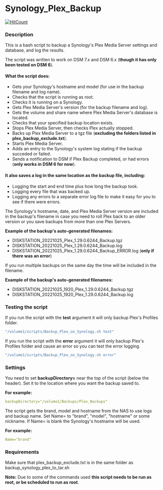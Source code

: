 # Synology_Plex_Backup

[![HitCount](https://hits.dwyl.com/007revad/Synology_Plex_Backup.svg?style=flat-square)](http://hits.dwyl.com/007revad/Synology_Plex_Backup)

### Description

This is a bash script to backup a Synology's Plex Media Server settings and database, and log the results.

The script was written to work on DSM 7.x and DSM 6.x (**though it has only been tested on DSM 6**).

#### What the script does:

-   Gets your Synology's hostname and model (for use in the backup filename and log name).
-   Checks that the script is running as root.
-   Checks it is running on a Synology.
-   Gets Plex Media Server's version (for the backup filename and log).
-   Gets the volume and share name where Plex Media Server's database is located.
-   Checks that your specified backup location exists.
-   Stops Plex Media Server, then checks Plex actually stopped.
-   Backs up Plex Media Server to a tgz file (**excluding the folders listed in plex_backup_exclude.txt**).
-   Starts Plex Media Server.
-   Adds an entry to the Synology's system log stating if the backup succeded or failed.
-   Sends a notification to DSM if Plex Backup completed, or had errors (**only works in DSM 6 for now**).

#### It also saves a log in the same location as the backup file, including:

-   Logging the start and end time plus how long the backup took.
-   Logging every file that was backed up.
-   Logging any errors to a separate error log file to make it easy for you to see if there were errors.

The Synology's hostname, date, and Plex Media Server version are included in the backup's filename in case you need to roll Plex back to an older version or you save backups from more than one Plex Servers.

**Example of the backup's auto-generated filenames:** 
-   DISKSTATION_20221025_Plex_1.29.0.6244_Backup.tgz
-   DISKSTATION_20221025_Plex_1.29.0.6244_Backup.log
-   DISKSTATION_20221025_Plex_1.29.0.6244_Backup_ERROR.log (**only if there was an error**)

If you run multiple backups on the same day the time will be included in the filename.

**Example of the backup's auto-generated filenames:** 
-   DISKSTATION_20221025_1920_Plex_1.29.0.6244_Backup.tgz
-   DISKSTATION_20221025_1920_Plex_1.29.0.6244_Backup.log

### Testing the script

If you run the script with the **test** argument it will only backup Plex's Profiles folder.

```YAML
"/volume1/scripts/Backup_Plex_on_Synology.sh test"
```

If you run the script with the **error** argument it will only backup Plex's Profiles folder and cause an error so you can test the error logging.

```YAML
"/volume1/scripts/Backup_Plex_on_Synology.sh error"
```

### Settings

You need to set **backupDirectory=** near the top of the script (below the header). Set it to the location where you want the backup saved to. 

**For example:**

```YAML
backupDirectory="/volume1/Backups/Plex_Backups"
```

The script gets the brand, model and hostname from the NAS to use logs and backup name.
Set Name= to "brand", "model", "hostname" or some nickname. If Name= is blank the Synology's hostname will be used.

**For example:**

```YAML
Name="brand"
```

### Requirements

Make sure that plex_backup_exclude.txt is in the same folder as backup_synology_plex_to_tar.sh

**Note:** Due to some of the commands used **this script needs to be run as root, or be scheduled to run as root**.

